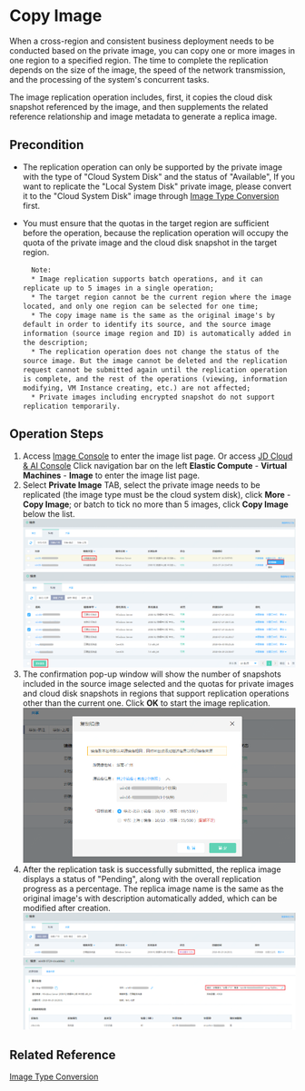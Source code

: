# Copy Image
When a cross-region and consistent business deployment needs to be conducted based on the private image, you can copy one or more images in one region to a specified region. The time to complete the replication depends on the size of the image, the speed of the network transmission, and the processing of the system's concurrent tasks.

The image replication operation includes, first, it copies the cloud disk snapshot referenced by the image, and then supplements the related reference relationship and image metadata to generate a replica image.

## Precondition
* The replication operation can only be supported by the private image with the type of "Cloud System Disk" and the status of "Available", If you want to replicate the "Local System Disk" private image, please convert it to the "Cloud System Disk" image through [Image Type Conversion](Convert-Image.md) first.
* You must ensure that the quotas in the target region are sufficient before the operation, because the replication operation will occupy the quota of the private image and the cloud disk snapshot in the target region.

		Note:
		* Image replication supports batch operations, and it can replicate up to 5 images in a single operation;
		* The target region cannot be the current region where the image located, and only one region can be selected for one time;
		* The copy image name is the same as the original image's by default in order to identify its source, and the source image information (source image region and ID) is automatically added in the description;
        * The replication operation does not change the status of the source image. But the image cannot be deleted and the replication request cannot be submitted again until the replication operation is complete, and the rest of the operations (viewing, information modifying, VM Instance creating, etc.) are not affected;
        * Private images including encrypted snapshot do not support replication temporarily.


## Operation Steps
1. Access [Image Console][1] to enter the image list page. Or access [JD Cloud & AI Console][2] Click navigation bar on the left **Elastic Compute** - **Virtual Machines** - **Image** to enter the image list page.
2. Select **Private Image** TAB, select the private image needs to be replicated (the image type must be the cloud system disk), click **More** - **Copy Image**; or batch to tick no more than 5 images, click **Copy Image** below the list.
![](../../../../../image/vm/Operation-Guide-Image-copy1.png)
![](../../../../../image/vm/Operation-Guide-Image-copy2.png)
3. The confirmation pop-up window will show the number of snapshots included in the source image selected and the quotas for private images and cloud disk snapshots in regions that support replication operations other than the current one. Click **OK** to start the image replication.
![](../../../../../image/vm/Operation-Guide-Image-copy3.png)
4. After the replication task is successfully submitted, the replica image displays a status of "Pending", along with the overall replication progress as a percentage. The replica image name is the same as the original image's with description automatically added, which can be modified after creation.
 ![](../../../../../image/vm/Operation-Guide-Image-copy4.png)
 ![](../../../../../image/vm/Operation-Guide-Image-copy5.png)
 
 
 
## Related Reference
 
[Image Type Conversion](Convert-Image.md)


  [1]: https://cns-console.jdcloud.com/host/image/list
  [2]: https://console.jdcloud.com

